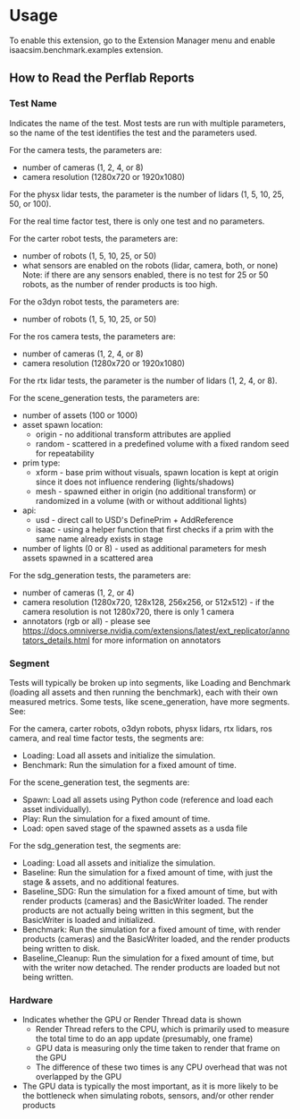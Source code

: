 # Usage

To enable this extension, go to the Extension Manager menu and enable isaacsim.benchmark.examples extension.

## How to Read the Perflab Reports

### Test Name

Indicates the name of the test. Most tests are run with multiple parameters, so the name of the test identifies the test and the parameters used.

For the camera tests, the parameters are:

- number of cameras (1, 2, 4, or 8)
- camera resolution (1280x720 or 1920x1080)

For the physx lidar tests, the parameter is the number of lidars (1, 5, 10, 25, 50, or 100).

For the real time factor test, there is only one test and no parameters.

For the carter robot tests, the parameters are:

- number of robots (1, 5, 10, 25, or 50)
- what sensors are enabled on the robots (lidar, camera, both, or none)
Note: if there are any sensors enabled, there is no test for 25 or 50 robots, as the number of render products is too high.

For the o3dyn robot tests, the parameters are:

- number of robots (1, 5, 10, 25, or 50)

For the ros camera tests, the parameters are:

- number of cameras (1, 2, 4, or 8)
- camera resolution (1280x720 or 1920x1080)

For the rtx lidar tests, the parameter is the number of lidars (1, 2, 4, or 8).

For the scene_generation tests, the parameters are:

- number of assets (100 or 1000)
- asset spawn location:
  - origin - no additional transform attributes are applied
  - random - scattered in a predefined volume with a fixed random seed for repeatability
- prim type:
  - xform - base prim without visuals, spawn location is kept at origin since it does not influence rendering (lights/shadows)
  - mesh - spawned either in origin (no additional transform) or randomized in a volume (with or without additional lights)
- api:
  - usd - direct call to USD's DefinePrim + AddReference
  - isaac - using a helper function that first checks if a prim with the same name already exists in stage
- number of lights (0 or 8) - used as additional parameters for mesh assets spawned in a scattered area

For the sdg_generation tests, the parameters are:

- number of cameras (1, 2, or 4)
- camera resolution (1280x720, 128x128, 256x256, or 512x512) - if the camera resolution is not 1280x720, there is only 1 camera
- annotators (rgb or all) - please see <https://docs.omniverse.nvidia.com/extensions/latest/ext_replicator/annotators_details.html> for more information on annotators

### Segment

Tests will typically be broken up into segments, like Loading and Benchmark (loading all assets and then running the benchmark), each with their own measured metrics. Some tests, like scene_generation, have more segments. See:

For the camera, carter robots, o3dyn robots, physx lidars, rtx lidars, ros camera, and real time factor tests, the segments are:

- Loading: Load all assets and initialize the simulation.
- Benchmark: Run the simulation for a fixed amount of time.

For the scene_generation test, the segments are:

- Spawn: Load all assets using Python code (reference and load each asset individually).
- Play: Run the simulation for a fixed amount of time.
- Load: open saved stage of the spawned assets as a usda file

For the sdg_generation test, the segments are:

- Loading: Load all assets and initialize the simulation.
- Baseline: Run the simulation for a fixed amount of time, with just the stage & assets, and no additional features.
- Baseline_SDG: Run the simulation for a fixed amount of time, but with render products (cameras) and the BasicWriter loaded. The render products are not actually being written in this segment, but the BasicWriter is loaded and initialized.
- Benchmark: Run the simulation for a fixed amount of time, with render products (cameras) and the BasicWriter loaded, and the render products being written to disk.
- Baseline_Cleanup: Run the simulation for a fixed amount of time, but with the writer now detached. The render products are loaded but not being written.

### Hardware

- Indicates whether the GPU or Render Thread data is shown
  - Render Thread refers to the CPU, which is primarily used to measure the total time to do an app update (presumably, one frame)
  - GPU data is measuring only the time taken to render that frame on the GPU
  - The difference of these two times is any CPU overhead that was not overlapped by the GPU
- The GPU data is typically the most important, as it is more likely to be the bottleneck when simulating robots, sensors, and/or other render products
